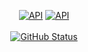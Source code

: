 <p align="center">
  <a href="https://devlibrary.withgoogle.com/authors/seyoungcho2"><img alt="API" src="https://img.shields.io/badge/Google%20DevLibrary-Seyoung%20Cho-orange?style=flat&logo=android"/></a>
  <a href="kotlinworld.com"><img alt="API" src="https://img.shields.io/badge/Blog-Dev%20World-blue?style=flat&logo=tistory"/></a>
  <br><br>
  <a href="https://github.com/seyoungcho2"><img alt="GitHub Status" src="https://github-readme-stats.vercel.app/api?username=seyoungcho2&hide=contribs&show_icons=true&include_all_commits=true&count_private=true"/></a>
</p>

<!--
**seyoungcho2/seyoungcho2** is a ✨ _special_ ✨ repository because its `README.md` (this file) appears on your GitHub profile.

Here are some ideas to get you started:

- 🔭 I’m currently working on ...
- 🌱 I’m currently learning ...
- 👯 I’m looking to collaborate on ...
- 🤔 I’m looking for help with ...
- 💬 Ask me about ...
- 📫 How to reach me: ...
- 😄 Pronouns: ...
- ⚡ Fun fact: ...
-->
